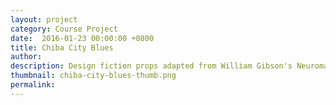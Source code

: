 ```yaml
---
layout: project
category: Course Project
date:  2016-01-23 00:00:00 +0800
title: Chiba City Blues
author:
description: Design fiction props adapted from William Gibson's Neuromancer.
thumbnail: chiba-city-blues-thumb.png
permalink:
---
```

